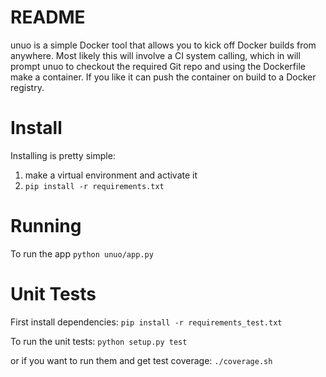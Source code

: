 # README

unuo is a simple Docker tool that allows you to kick off Docker builds from 
anywhere. Most likely this will involve a CI system calling, which in will 
prompt unuo to checkout the required Git repo and using the Dockerfile make a 
container. If you like it can push the container on build to a Docker registry.


# Install

Installing is pretty simple:

1. make a virtual environment and activate it
1. ```pip install -r requirements.txt```


# Running

To run the app ```python unuo/app.py```


# Unit Tests

First install dependencies: ```pip install -r requirements_test.txt```

To run the unit tests: ```python setup.py test```

or if you want to run them and get test coverage: ```./coverage.sh```
